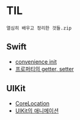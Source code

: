 # TIL
`열심히 배우고 정리한 것들.zip`


## Swift
- [convenience init](https://www.notion.so/TIL-0417-convenience-init-64323361362349239f7d164f27d66082?pvs=4)
- [프로퍼티의 getter, setter](https://harsh-apparel-508.notion.site/TIL-0424-getter-setter-7995a5ab30ef4a1c88106a8937dc3936)

## UIKit
- [CoreLocation](https://www.notion.so/TIL-0414-afa1e1bed16c4cac96fd5d435d189bef?pvs=4)
- [UIKit의 애니메이션](https://www.notion.so/TIL-0415-UIkit-3523f9c9041147a587c9e6b211eccdef?pvs=4)

